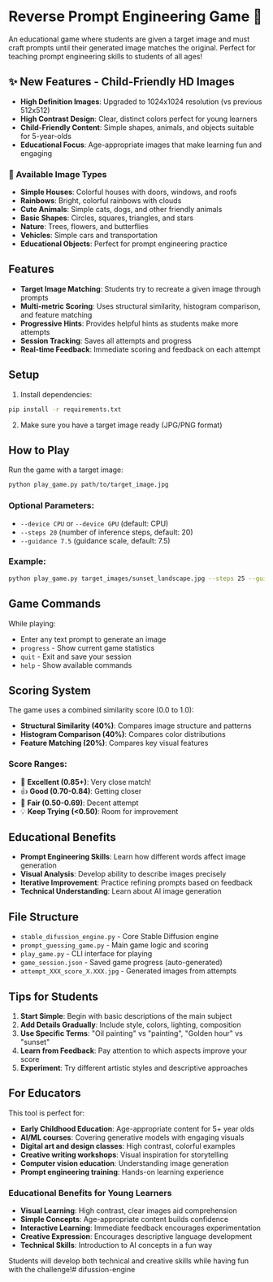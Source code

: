 # Reverse Prompt Engineering Game 🎯

An educational game where students are given a target image and must craft prompts until their generated image matches the original. Perfect for teaching prompt engineering skills to students of all ages!

## ✨ New Features - Child-Friendly HD Images

- **High Definition Images**: Upgraded to 1024x1024 resolution (vs previous 512x512)
- **High Contrast Design**: Clear, distinct colors perfect for young learners
- **Child-Friendly Content**: Simple shapes, animals, and objects suitable for 5-year-olds
- **Educational Focus**: Age-appropriate images that make learning fun and engaging

### 🎨 Available Image Types
- **Simple Houses**: Colorful houses with doors, windows, and roofs
- **Rainbows**: Bright, colorful rainbows with clouds
- **Cute Animals**: Simple cats, dogs, and other friendly animals
- **Basic Shapes**: Circles, squares, triangles, and stars
- **Nature**: Trees, flowers, and butterflies
- **Vehicles**: Simple cars and transportation
- **Educational Objects**: Perfect for prompt engineering practice

## Features

- **Target Image Matching**: Students try to recreate a given image through prompts
- **Multi-metric Scoring**: Uses structural similarity, histogram comparison, and feature matching
- **Progressive Hints**: Provides helpful hints as students make more attempts
- **Session Tracking**: Saves all attempts and progress
- **Real-time Feedback**: Immediate scoring and feedback on each attempt

## Setup

1. Install dependencies:
```bash
pip install -r requirements.txt
```

2. Make sure you have a target image ready (JPG/PNG format)

## How to Play

Run the game with a target image:

```bash
python play_game.py path/to/target_image.jpg
```

### Optional Parameters:
- `--device CPU` or `--device GPU` (default: CPU)
- `--steps 20` (number of inference steps, default: 20)
- `--guidance 7.5` (guidance scale, default: 7.5)

### Example:
```bash
python play_game.py target_images/sunset_landscape.jpg --steps 25 --guidance 8.0
```

## Game Commands

While playing:
- Enter any text prompt to generate an image
- `progress` - Show current game statistics
- `quit` - Exit and save your session
- `help` - Show available commands

## Scoring System

The game uses a combined similarity score (0.0 to 1.0):
- **Structural Similarity (40%)**: Compares image structure and patterns
- **Histogram Comparison (40%)**: Compares color distributions
- **Feature Matching (20%)**: Compares key visual features

### Score Ranges:
- 🎉 **Excellent (0.85+)**: Very close match!
- 👍 **Good (0.70-0.84)**: Getting closer
- 🤔 **Fair (0.50-0.69)**: Decent attempt
- 💡 **Keep Trying (<0.50)**: Room for improvement

## Educational Benefits

- **Prompt Engineering Skills**: Learn how different words affect image generation
- **Visual Analysis**: Develop ability to describe images precisely
- **Iterative Improvement**: Practice refining prompts based on feedback
- **Technical Understanding**: Learn about AI image generation

## File Structure

- `stable_difussion_engine.py` - Core Stable Diffusion engine
- `prompt_guessing_game.py` - Main game logic and scoring
- `play_game.py` - CLI interface for playing
- `game_session.json` - Saved game progress (auto-generated)
- `attempt_XXX_score_X.XXX.jpg` - Generated images from attempts

## Tips for Students

1. **Start Simple**: Begin with basic descriptions of the main subject
2. **Add Details Gradually**: Include style, colors, lighting, composition
3. **Use Specific Terms**: "Oil painting" vs "painting", "Golden hour" vs "sunset"
4. **Learn from Feedback**: Pay attention to which aspects improve your score
5. **Experiment**: Try different artistic styles and descriptive approaches

## For Educators

This tool is perfect for:
- **Early Childhood Education**: Age-appropriate content for 5+ year olds
- **AI/ML courses**: Covering generative models with engaging visuals
- **Digital art and design classes**: High contrast, colorful examples
- **Creative writing workshops**: Visual inspiration for storytelling
- **Computer vision education**: Understanding image generation
- **Prompt engineering training**: Hands-on learning experience

### Educational Benefits for Young Learners
- **Visual Learning**: High contrast, clear images aid comprehension
- **Simple Concepts**: Age-appropriate content builds confidence
- **Interactive Learning**: Immediate feedback encourages experimentation
- **Creative Expression**: Encourages descriptive language development
- **Technical Skills**: Introduction to AI concepts in a fun way

Students will develop both technical and creative skills while having fun with the challenge!# difussion-engine
